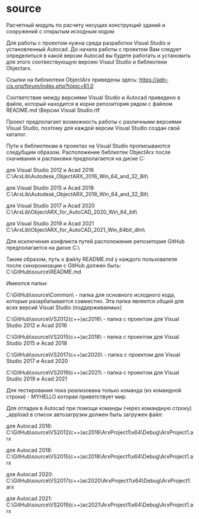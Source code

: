 ﻿# source
Расчетный модуль по расчету несущих конструкций зданий и сооружений с открытым исходным кодом

Для работы с проектом нужна среда разработки Visual Studio и установленный Autocad.
До начала работы с проектом Вам следует определиться в какой версии Autocad вы будете работать и установить для этого соотвествующую версию Visaul Studio и библиотеки Objectarx.

Ссылки на библиотеки ObjectArx приведены здесь:
https://adn-cis.org/forum/index.php?topic=61.0


Соответствие между версиями Visual Studio и Autocad приведено в файле, который находится в корне репозитория рядом с файлом README.md 
\Версии Visual Studio.rtf

Проект предполагает возможность работы с различными версиями Visual Studio, поэтому для каждой версии Visual Studio создан свой каталог.

Пути к библиотекам в проектах на Visual Studio прописываются следубщим образом.
Расположение библиотек ObjectArx после скачивания и распаковки предполагается на диске C:

для Visual Studio 2012 и Acad 2016
C:\ArxLib\Autodesk_ObjectARX_2016_Win_64_and_32_Bit\

для Visual Studio 2015 и Acad 2018
C:\ArxLib\Autodesk_ObjectARX_2018_Win_64_and_32_Bit\

для Visual Studio 2017 и Acad 2020
C:\ArxLib\ObjectARX_for_AutoCAD_2020_Win_64_bit\

для Visual Studio 2019 и Acad 2021
C:\ArxLib\ObjectARX_for_AutoCAD_2021_Win_64bit_dlm\


Для исключения конфликта путей расположение репозитория GitHub предполагается на диске C:\

Таким образом, путь к файлу README.md у каждого пользователя после синхронизации с GitHub должен быть:
C:\GitHub\source\README.md

Имеются папки:

C:\GitHub\source\Common\ - папка для основного исходного кода, которые разарбатывается совместно. 
                          Эта папка является общей для всех версий Visual Studio (поддерживаемых)

C:\GitHub\source\VS2012(c++)ac2016\ - папка с проектом для Visual Studio 2012 и Acad 2016

C:\GitHub\source\VS2015(c++)ac2018\ - папка с проектом для Visual Studio 2015 и Acad 2018

C:\GitHub\source\VS2017(c++)ac2020\ - папка с проектом для Visual Studio 2017 и Acad 2020

C:\GitHub\source\VS2019(c++)ac2021\ - папка с проектом для Visual Studio 2019 и Acad 2021


Для тестирования пока реализована только команда (из командной строки) -
MYHELLO
которая приветствует мир.


Для отладки в Autocad при помощи команды (через командную строку) _appload
в список автозагрузки должен быть загружен файл:

для Autocad 2016:
C:\GitHub\source\VS2012(c++)ac2016\ArxProject1\x64\Debug\ArxProject1.arx

для Autocad 2018:
C:\GitHub\source\VS2015(c++)ac2018\ArxProject1\x64\Debug\ArxProject1.arx

для Autocad 2020:
C:\GitHub\source\VS2017(c++)ac2020\ArxProject1\x64\Debug\ArxProject1.arx

для Autocad 2021:
C:\GitHub\source\VS2019(c++)ac2021\ArxProject1\x64\Debug\ArxProject1.arx